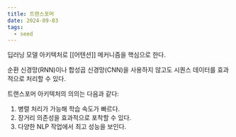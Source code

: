 ```yaml
---
title: 트랜스포머
date: 2024-09-03
tags:
  - seed
---
```


딥러닝 모델 아키텍처로 [[어텐션]] 메커니즘을 핵심으로 한다.

순환 신경망(RNN)이나 합성곱 신경망(CNN)을 사용하지 않고도 시퀀스 데이터를 효과적으로 처리할 수 있다.

트랜스포머 아키텍처의 의의는 다음과 같다:

1. 병렬 처리가 가능해 학습 속도가 빠르다.
2. 장거리 의존성을 효과적으로 포착할 수 있다.
3. 다양한 NLP 작업에서 최고 성능을 보인다.
